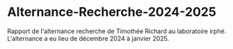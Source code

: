 # Alternance-Recherche-2024-2025
Rapport de l'alternance recherche de Timothée Richard au laboratoire irphé. L'alternance a eu lieu de décembre 2024 à janvier 2025.
